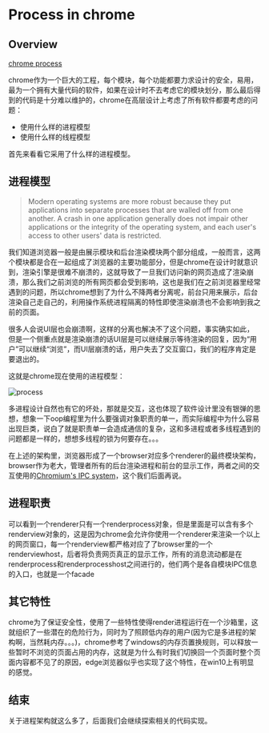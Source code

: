 # Process in chrome

## Overview

[chrome process](https://www.chromium.org/developers/design-documents/multi-process-architecture)

chrome作为一个巨大的工程，每个模块，每个功能都要力求设计的安全，易用，最为一个拥有大量代码的软件，如果在设计时不去考虑它的模块划分，那么最后得到的代码是十分难以维护的，chrome在高层设计上考虑了所有软件都要考虑的问题：

* 使用什么样的进程模型
* 使用什么样的线程模型

首先来看看它采用了什么样的进程模型。

## 进程模型

> Modern operating systems are more robust because they put applications into separate processes that are walled off from one another. A crash in one application generally does not impair other applications or the integrity of the operating system, and each user's access to other users' data is restricted.

我们知道浏览器一般是由展示模块和后台渲染模块两个部分组成，一般而言，这两个模块都是合在一起组成了浏览器的主要功能部分，但是chrome在设计时就意识到，渲染引擎是很难不崩溃的，这就导致了一旦我们访问新的网页造成了渲染崩溃，那么我们之前浏览的所有网页都会受到影响，这也是我们在之前浏览器里经常遇到的问题，所以chrome想到了为什么不降两者分离呢，前台只用来展示，后台渲染自己走自己的，利用操作系统进程隔离的特性即使渲染崩溃也不会影响到我之前的页面。

很多人会说UI层也会崩溃啊，这样的分离也解决不了这个问题，事实确实如此，但是一个侧重点就是渲染崩溃的话UI层是可以继续展示等待渲染的回复，因为“用户”可以继续“浏览”，而UI层崩溃的话，用户失去了交互窗口，我们的程序肯定是要退出的。

这就是chrome现在使用的进程模型：

![process](https://github.com/llluiop/Chrome-Source-Analyze/raw/master/source/img/chrome-mulit-process.png)

多进程设计自然也有它的坏处，那就是交互，这也体现了软件设计里没有银弹的思想，想象一下oop编程里为什么要强调对象职责的单一，而实际编程中为什么容易出现巨类，说白了就是职责单一会造成通信的复杂，这和多进程或者多线程遇到的问题都是一样的，想想多线程的锁为何要存在。。。

在上述的架构里，浏览器形成了一个browser对应多个renderer的最终模块架构，browser作为老大，管理者所有的后台渲染进程和前台的显示工作，两者之间的交互使用的[Chromium's IPC system](https://www.chromium.org/developers/design-documents/inter-process-communication)，这个我们后面再说。

## 进程职责

可以看到一个renderer只有一个renderprocess对象，但是里面是可以含有多个renderview对象的，这是因为chrome会允许你使用一个renderer来渲染一个以上的网页窗口，每一个renderview都严格对应了了browser里的一个renderviewhost，后者将负责网页真正的显示工作，所有的消息流动都是在renderprocess和renderprocesshost之间进行的，他们两个是各自模块IPC信息的入口，也就是一个facade


## 其它特性

chrome为了保证安全性，使用了一些特性使得render进程运行在一个沙箱里，这就组织了一些潜在的危险行为，同时为了照顾低内存的用户(因为它是多进程的架构啊，当然耗内存。。。)，chrome参考了windows的内存页置换规则，可以释放一些暂时不浏览的页面占用的内存，这就是为什么有时我们切换回一个页面时整个页面内容都不见了的原因，edge浏览器似乎也实现了这个特性，在win10上有明显的感觉。

## 结束

关于进程架构就这么多了，后面我们会继续探索相关的代码实现。

